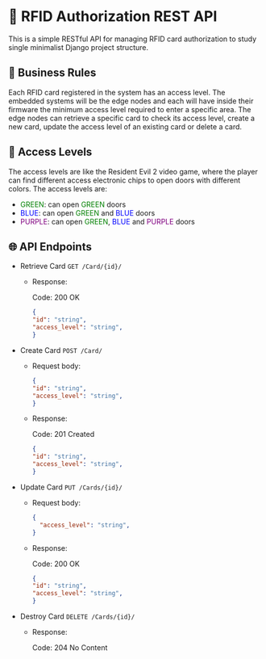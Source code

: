 # 🪪 RFID Authorization REST API

This is a simple RESTful API for managing RFID card authorization to study single minimalist Django project structure.

## 🧩 Business Rules

Each RFID card registered in the system has an access level. The embedded systems will be the edge nodes and each will have inside their firmware the minimum access level required to enter a specific area. The edge nodes can retrieve a specific card to check its access level, create a new card, update the access level of an existing card or delete a card.

## 🚪 Access Levels

The access levels are like the Resident Evil 2 video game, where the player can find different access electronic chips to open doors with different colors. The access levels are:

- <span style="color:green">GREEN</span>: can open <span style="color:green">GREEN</span> doors
- <span style="color:blue">BLUE</span>: can open <span style="color:green">GREEN</span> and <span style="color:blue">BLUE</span> doors
- <span style="color:purple">PURPLE</span>: can open <span style="color:green">GREEN</span>, <span style="color:blue">BLUE</span> and <span style="color:purple">PURPLE</span> doors

## 🌐 API Endpoints

- Retrieve Card
  `GET /Card/{id}/`

  - Response:

    Code: 200 OK

    ```json
    {
    "id": "string",
    "access_level": "string",
    }
    ```

- Create Card
  `POST /Card/`

  - Request body:

    ```json
    {
    "id": "string",
    "access_level": "string",
    }
    ```

  - Response:

    Code: 201 Created

    ```json
    {
    "id": "string",
    "access_level": "string",
    }
    ```

- Update Card
  `PUT /Cards/{id}/`

  - Request body:

    ```json
    {
      "access_level": "string",
    }
    ```

  - Response:

    Code: 200 OK

    ```json
    {
    "id": "string",
    "access_level": "string",
    }
    ```

- Destroy Card
  `DELETE /Cards/{id}/`

  - Response:

    Code: 204 No Content
